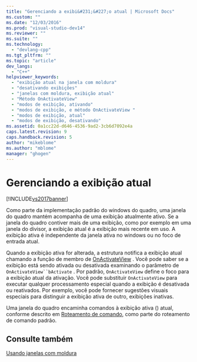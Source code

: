 ```yaml
---
title: "Gerenciando a exibi&#231;&#227;o atual | Microsoft Docs"
ms.custom: ""
ms.date: "12/03/2016"
ms.prod: "visual-studio-dev14"
ms.reviewer: ""
ms.suite: ""
ms.technology: 
  - "devlang-cpp"
ms.tgt_pltfrm: ""
ms.topic: "article"
dev_langs: 
  - "C++"
helpviewer_keywords: 
  - "exibição atual na janela com moldura"
  - "desativando exibições"
  - "janelas com moldura, exibição atual"
  - "Método OnActivateView"
  - "modos de exibição, ativando"
  - "modos de exibição, e método OnActivateView "
  - "modos de exibição, atual"
  - "modos de exibição, desativando"
ms.assetid: 0a1cc22d-d646-4536-9ad2-3cb6d7092e4a
caps.latest.revision: 9
caps.handback.revision: 5
author: "mikeblome"
ms.author: "mblome"
manager: "ghogen"
---
```

# Gerenciando a exibi&#231;&#227;o atual
[!INCLUDE[vs2017banner](../assembler/inline/includes/vs2017banner.md)]

Como parte da implementação padrão do windows do quadro, uma janela do quadro mantém acompanha de uma exibição atualmente ativo.  Se a janela do quadro contiver mais de uma exibição, como por exemplo em uma janela do divisor, a exibição atual é a exibição mais recente em uso.  A exibição ativa é independente da janela ativa no windows ou no foco de entrada atual.  
  
 Quando a exibição ativa for alterada, a estrutura notifica a exibição atual chamando a função de membro de [OnActivateView](../Topic/CView::OnActivateView.md) .  Você pode saber se a exibição está sendo ativada ou desativada examinando o parâmetro de `OnActivateView``bActivate` .  Por padrão, `OnActivateView` define o foco para a exibição atual da ativação.  Você pode substituir `OnActivateView` para executar qualquer processamento especial quando a exibição é desativada ou reativados.  Por exemplo, você pode fornecer sugestões visuais especiais para distinguir a exibição ativa de outro, exibições inativas.  
  
 Uma janela do quadro encaminha comandos à exibição ativa \(\) atual, conforme descrito em [Roteamento de comando](../mfc/command-routing.md), como parte do roteamento de comando padrão.  
  
## Consulte também  
 [Usando janelas com moldura](../Topic/Using%20Frame%20Windows.md)